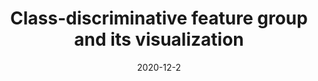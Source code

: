 ---
title: "Class-discriminative feature group and its visualization"
collection: publications
permalink: /publication/2021-multi-resg
date: 2020-12-2
venue: 'Visual Computing'
# paperurl: '/files/pdf/research/Turning the Lights on.pdf'
link: 'https://cgvi.jp/vc2020/program/oral/'
citation: 'Rui Shi, <a href="https://li-tianxing.github.io/">Tianxing Li</a>, <a href="http://www.graco.c.u-tokyo.ac.jp/yama-lab/index.php">Yasushi Yamaguchi</a>. <i>Visual Computing</i>, 2020, Article No. 36.'
---